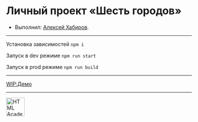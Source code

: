 # Личный проект «Шесть городов»

* Выполнил: [Алексей Хабиров](https://up.htmlacademy.ru/react/4/user/963185).

---
Установка зависимостей `npm i`

Запуск в dev режиме `npm run start`

Запуск в prod режиме `npm run build`

---

[WIP:Демо](http://sixcities.alexkhab.ru)

---

<a href="https://htmlacademy.ru/intensive/react"><img align="left" width="50" height="50" title="HTML Academy" src="https://up.htmlacademy.ru/static/img/intensive/react/logo-for-github.png"></a>
